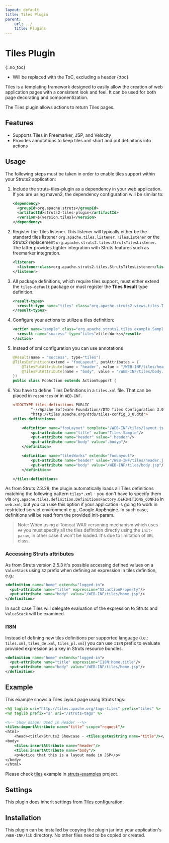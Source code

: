 ```yaml
---
layout: default
title: Tiles Plugin
parent:
    url: ../
    title: Plugins
---
```


# Tiles Plugin
{:.no_toc}

* Will be replaced with the ToC, excluding a header
{:toc}

Tiles is a templating framework designed to easily allow the creation of web application pages with a consistent 
look and feel. It can be used for both page decorating and componentization.

The Tiles plugin allows actions to return Tiles pages.

## Features

- Supports Tiles in Freemarker, JSP, and Velocity
- Provides annotations to keep tiles.xml short and put definitons into actions

## Usage

The following steps must be taken in order to enable tiles support within your Struts2 application:

1. Include the struts-tiles-plugin as a dependency in your web application. If you are using maven2, the dependency 
   configuration will be similar to:

   ```xml
   <dependency>
     <groupId>org.apache.struts</groupId>
     <artifactId>struts2-tiles-plugin</artifactId>
     <version>${version.tiles}</version>
   </dependency>
   ```

2. Register the Tiles listener. This listener will typically either be the standard tiles listener `org.apache.tiles.listener.TilesListener`
   or the Struts2 replacement `org.apache.struts2.tiles.StrutsTilesListener`. The latter provides tighter integration with 
   Struts features such as freemarker integration.

   ```xml
   <listener>
     <listener-class>org.apache.struts2.tiles.StrutsTilesListener</listener-class>
   </listener>
   ```

3. All package definitions, which require tiles support, must either extend the `tiles-default` package or must register 
   the **Tiles Result** type definition.

   ```xml
   <result-types>
     <result-type name="tiles" class="org.apache.struts2.views.tiles.TilesResult"/>
   </result-types>
   ```

4. Configure your actions to utilize a tiles definition:

   ```xml
   <action name="sample" class="org.apache.struts2.tiles.example.SampleAction" >
     <result name="success" type="tiles">tilesWorks</result>
   </action>
   ```

5. Instead of xml configuration you can use annotations

   ```java
   @Result(name = "success", type="tiles")
   @TilesDefinition(extend = "fooLayout", putAttributes = {
       @TilesPutAttribute(name = "header", value = "/WEB-INF/tiles/header.jsp"),
       @TilesPutAttribute(name = "body", value = "/WEB-INF/tiles/body.ftl")
   })
   public class FooAction extends ActionSupport {
   ```

6. You have to define Tiles Definitions in a `tiles.xml` file. That can be placed in `resources` or in `WEB-INF`.

   ```xml
   <!DOCTYPE tiles-definitions PUBLIC
           "-//Apache Software Foundation//DTD Tiles Configuration 3.0//EN"
           "http://tiles.apache.org/dtds/tiles-config_3_0.dtd">
   <tiles-definitions>
   
       <definition name="fooLayout" template="/WEB-INF/tiles/layout.jsp">
           <put-attribute name="title" value="Tiles Sample"/>
           <put-attribute name="header" value=".header"/>
           <put-attribute name="body" value=".bodyp"/>
       </definition>
   
       <definition name="tilesWorks" extends="fooLayout">
           <put-attribute name="header" value="/WEB-INF/tiles/header.jsp"/>
           <put-attribute name="body" value="/WEB-INF/tiles/body.jsp"/>
       </definition>
   
   </tiles-definitions>
   ```

As from Struts 2.3.28, the plugin automatically loads all Tiles definitions matching the following pattern `tiles*.xml` - 
you don't have to specify them via `org.apache.tiles.definition.DefinitionsFactory.DEFINITIONS_CONFIG` in `web.xml`, 
but you can use this option if your application is going to work in restricted servlet environment e.g., Google AppEngine. 
In such case, definitions will be read from the provided init-param.

> Note: When using a Tomcat WAR versoning mechanism which uses `##` you must specify all the tiles definition directly
> using the `init-param`, in other case it won't be loaded. It's due to limitation of `URL` class. 

### Accessing Struts attributes

As from Struts version 2.5.3 it's possible accessing defined values on a `ValueStack` using `S2` prefix when defining 
an expression in tiles definition, e.g.:

```xml
<definition name="home" extends="logged-in">
  <put-attribute name="title" expression="S2:actionProperty"/>
  <put-attribute name="body" value="/WEB-INF/tiles/home.jsp"/>
</definition>
```

In such case Tiles will delegate evaluation of the expression to Struts and `ValueStack` will be examined.

### I18N

Instead of defining new tiles definitions per supported language (i.e.: `tiles.xml`, `tiles_de.xml`, `tiles_pl.xml`) 
you can use `I18N` prefix to evaluate provided expression as a key in Struts resource bundles.

```xml
<definition name="home" extends="logged-in">
  <put-attribute name="title" expression="I18N:home.title"/>
  <put-attribute name="body" value="/WEB-INF/tiles/home.jsp"/>
</definition>
```

## Example

This example shows a Tiles layout page using Struts tags:

```jsp
<%@ taglib uri="http://tiles.apache.org/tags-tiles" prefix="tiles" %>
<%@ taglib prefix="s" uri="/struts-tags" %>

<%-- Show usage; Used in Header --%>
<tiles:importAttribute name="title" scope="request"/>
<html>
    <head><title>Struts2 Showcase - <tiles:getAsString name="title"/></title></head>
<body>
    <tiles:insertAttribute name="header"/>
    <tiles:insertAttribute name="body"/>
    <p>Notice that this is a layout made in JSP</p>
</body>
</html>
```

Please check [tiles](https://github.com/apache/struts-examples/tree/master/tiles) example in [struts-examples](https://github.com/apache/struts-examples/tree/master/tiles) project.

## Settings

This plugin does inherit settings from [Tiles configuration](https://tiles.apache.org/framework/config-reference.html).

## Installation

This plugin can be installed by copying the plugin jar into your application's `/WEB-INF/lib` directory. 
No other files need to be copied or created.
